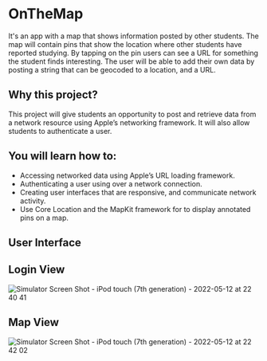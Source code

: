 # OnTheMap
It's an app with a map that shows information posted by other students. The map will contain pins that show the location where other students have reported studying. By tapping on the pin users can see a URL for something the student finds interesting. The user will be able to add their own data by posting a string that can be geocoded to a location, and a URL.

## Why this project?
This project will give students an opportunity to post and retrieve data from a network resource using Apple’s networking framework. It will also allow students to authenticate a user.

## You will learn how to:
* Accessing networked data using Apple’s URL loading framework.
* Authenticating a user using over a network connection.
* Creating user interfaces that are responsive, and communicate network activity.
* Use Core Location and the MapKit framework for to display annotated pins on a map.

## User Interface
## Login View
![Simulator Screen Shot - iPod touch (7th generation) - 2022-05-12 at 22 40 41](https://user-images.githubusercontent.com/92055081/168165276-63b23053-2ef7-41ac-8c87-2a3fd656a711.png)

## Map View
![Simulator Screen Shot - iPod touch (7th generation) - 2022-05-12 at 22 42 02](https://user-images.githubusercontent.com/92055081/168165504-bf796eed-be76-4d78-b29a-4331ec740ad5.png)

